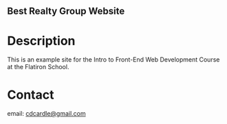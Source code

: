 Best Realty Group Website
---

# Description

This is an example site for the Intro to Front-End Web Development Course at the Flatiron School.

# Contact

email: cdcardle@gmail.com
